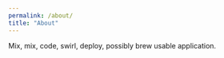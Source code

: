 ```yaml
---
permalink: /about/
title: "About"
---
```


Mix, mix, code, swirl, deploy, possibly brew usable application.